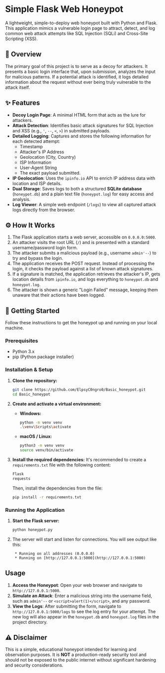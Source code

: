 # Simple Flask Web Honeypot

A lightweight, simple-to-deploy web honeypot built with Python and Flask. This application mimics a vulnerable login page to attract, detect, and log common web attack attempts like SQL Injection (SQLi) and Cross-Site Scripting (XSS).

## 📝 Overview

The primary goal of this project is to serve as a decoy for attackers. It presents a basic login interface that, upon submission, analyzes the input for malicious patterns. If a potential attack is identified, it logs detailed information about the request without ever being truly vulnerable to the attack itself.

## ✨ Features

* **Decoy Login Page**: A minimal HTML form that acts as the lure for attackers.
* **Attack Detection**: Identifies basic attack signatures for SQL Injection and XSS (e.g., `'`, `--`, `<`, `>`) in submitted payloads.
* **Detailed Logging**: Captures and stores the following information for each detected attempt:
    * Timestamp
    * Attacker's IP Address
    * Geolocation (City, Country)
    * ISP Information
    * User-Agent String
    * The exact payload submitted.
* **IP Geolocation**: Uses the `ipinfo.io` API to enrich IP address data with location and ISP details.
* **Dual Storage**: Saves logs to both a structured **SQLite database** (`honeypot.db`) and a plain text file (`honeypot.log`) for easy access and analysis.
* **Log Viewer**: A simple web endpoint (`/logs`) to view all captured attack logs directly from the browser.

## ⚙️ How It Works

1.  The Flask application starts a web server, accessible on `0.0.0.0:5000`.
2.  An attacker visits the root URL (`/`) and is presented with a standard username/password login form.
3.  The attacker submits a malicious payload (e.g., username `admin'--`) to try and bypass the login.
4.  The application receives the POST request. Instead of processing the login, it checks the payload against a list of known attack signatures.
5.  If a signature is matched, the application retrieves the attacker's IP, gets location details from `ipinfo.io`, and logs everything to `honeypot.db` and `honeypot.log`.
6.  The attacker is shown a generic "Login Failed" message, keeping them unaware that their actions have been logged.

## 🚀 Getting Started

Follow these instructions to get the honeypot up and running on your local machine.

### Prerequisites

* Python 3.x
* pip (Python package installer)

### Installation & Setup

1.  **Clone the repository:**
    ```sh
    git clone https://github.com/ElpsyC0ngro0/Basic_honeypot.git
    cd Basic_honeypot
    ```

2.  **Create and activate a virtual environment:**
    * **Windows:**
        ```sh
        python -m venv venv
        .\venv\Scripts\activate
        ```
    * **macOS / Linux:**
        ```sh
        python3 -m venv venv
        source venv/bin/activate
        ```

3.  **Install the required dependencies:**
    It's recommended to create a `requirements.txt` file with the following content:
    ```txt
    Flask
    requests
    ```
    Then, install the dependencies from the file:
    ```sh
    pip install -r requirements.txt
    ```

### Running the Application

1.  **Start the Flask server:**
    ```sh
    python honeypot.py
    ```

2.  The server will start and listen for connections. You will see output like this:
    ```
     * Running on all addresses (0.0.0.0)
     * Running on [http://127.0.0.1:5000](http://127.0.0.1:5000)
    ```

## Usage

1.  **Access the Honeypot**: Open your web browser and navigate to `http://127.0.0.1:5000`.
2.  **Simulate an Attack**: Enter a malicious string into the username field, such as `admin'--` or `<script>alert(1)</script>`, and any password.
3.  **View the Logs**: After submitting the form, navigate to `http://127.0.0.1:5000/logs` to see the log entry for your attempt. The new log will also appear in the `honeypot.db` and `honeypot.log` files in the project directory.

## ⚠️ Disclaimer

This is a simple, educational honeypot intended for learning and observation purposes. It is **NOT** a production-ready security tool and should not be exposed to the public internet without significant hardening and security considerations.
